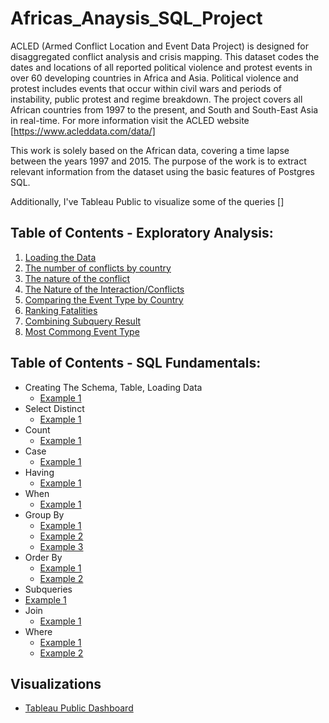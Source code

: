 # Africas_Anaysis_SQL_Project


ACLED (Armed Conflict Location and Event Data Project) is designed for disaggregated conflict analysis and crisis mapping. This dataset codes the dates and locations of all reported political violence and protest events in over 60 developing countries in Africa and Asia. Political violence and protest includes events that occur within civil wars and periods of instability, public protest and regime breakdown. The project covers all African countries from 1997 to the present, and South and South-East Asia in real-time. For more information visit the ACLED website [https://www.acleddata.com/data/]

This work is solely based on the African data, covering a time lapse between the years 1997 and 2015. The purpose of the work is to extract relevant information from the dataset using the basic features of Postgres SQL.

Additionally, I've Tableau Public to visualize some of the queries []

## Table of Contents - Exploratory Analysis:

1. [Loading the Data](https://github.com/arhassan12/Africas_Anaysis_SQL_Project)
2. [The number of conflicts by country](https://github.com/arhassan12/Africas_Anaysis_SQL_Project/tree/master/%20Top%20Most%20Conflicts%20in%20Africa)
3. [The nature of the conflict](https://github.com/arhassan12/Africas_Anaysis_SQL_Project/tree/master/%20The%20Nature%20of%20the%20Conflict)
4. [The Nature of the Interaction/Conflicts](https://github.com/arhassan12/Africas_Anaysis_SQL_Project/tree/master/The%20Nature%20of%20the%20Interaction)
5. [Comparing the Event Type by Country](https://github.com/arhassan12/Africas_Anaysis_SQL_Project/tree/master/Comparing%20the%20event%20type%20by%20country)
6. [Ranking Fatalities](https://github.com/arhassan12/Africas_Anaysis_SQL_Project/tree/master/Ranking%20fatalities)
7. [Combining Subquery Result](https://github.com/arhassan12/Africas_Anaysis_SQL_Project/tree/master/Combining%20Subquery%20Result)
8. [Most Commong Event Type](https://github.com/arhassan12/Africas_Anaysis_SQL_Project/tree/master/Most%20Common%20Event%20Type)

## Table of Contents - SQL Fundamentals:

* Creating The Schema, Table, Loading Data
  * [Example 1](https://github.com/arhassan12/Africas_Anaysis_SQL_Project)
* Select Distinct
  * [Example 1](https://github.com/arhassan12/Africas_Anaysis_SQL_Project/tree/master/%20Top%20Most%20Conflicts%20in%20Africa)
* Count
  * [Example 1](https://github.com/arhassan12/Africas_Anaysis_SQL_Project/tree/master/%20The%20Nature%20of%20the%20Conflict)
* Case
  * [Example 1](https://github.com/arhassan12/Africas_Anaysis_SQL_Project/tree/master/Ranking%20fatalities)
* Having
  * [Example 1](https://github.com/arhassan12/Africas_Anaysis_SQL_Project/tree/master/Most%20Common%20Event%20Type)
* When
  * [Example 1](https://github.com/arhassan12/Africas_Anaysis_SQL_Project/tree/master/Ranking%20fatalities)
* Group By
  * [Example 1](https://github.com/arhassan12/Africas_Anaysis_SQL_Project/tree/master/%20Top%20Most%20Conflicts%20in%20Africa)
  * [Example 2](https://github.com/arhassan12/Africas_Anaysis_SQL_Project/tree/master/Most%20Common%20Event%20Type)
  * [Example 3](https://github.com/arhassan12/Africas_Anaysis_SQL_Project/tree/master/Comparing%20the%20event%20type%20by%20country)
* Order By
  * [Example 1](https://github.com/arhassan12/Africas_Anaysis_SQL_Project/tree/master/The%20Nature%20of%20the%20Interaction)
  * [Example 2](https://github.com/arhassan12/Africas_Anaysis_SQL_Project/tree/master/Most%20Common%20Event%20Type)
*  Subqueries
  * [Example 1](https://github.com/arhassan12/Africas_Anaysis_SQL_Project/tree/master/Combining%20Subquery%20Result)
* Join
  * [Example 1](https://github.com/arhassan12/Africas_Anaysis_SQL_Project/tree/master/Combining%20Subquery%20Result)
* Where
  * [Example 1](https://github.com/arhassan12/Africas_Anaysis_SQL_Project/tree/master/Factions%20that%20take%20part%20in%20Conflicts)
  * [Example 2](https://github.com/arhassan12/Africas_Anaysis_SQL_Project/tree/master/The%20Nature%20of%20the%20Interaction)

## Visualizations
* [Tableau Public Dashboard]()
